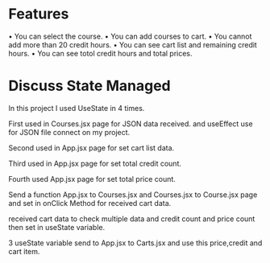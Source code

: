 # Features

• You can select the course.
• You can add courses to cart.
• You cannot add more than 20 credit hours.
• You can see cart list and remaining credit hours.
• You can see totol credit hours and total prices.

# Discuss State Managed

In this project I used UseState in 4 times.

First used in Courses.jsx page for JSON data received.
and useEffect use for JSON file connect on my project.

Second used in App.jsx page for set cart list data.

Third used in App.jsx page for set total credit count.

Fourth  used App.jsx page for set total price count.

Send a function App.jsx to Courses.jsx and Courses.jsx to Course.jsx page and set in onClick Method for received cart data.

received cart data to check multiple data and credit count and price count then set in useState variable. 

3 useState variable send to App.jsx to Carts.jsx and use this price,credit and cart item.



